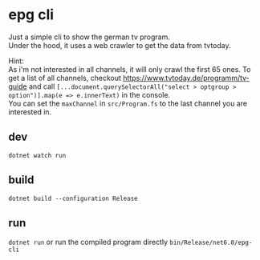 # epg cli

Just a simple cli to show the german tv program.  
Under the hood, it uses a web crawler to get the data from tvtoday.  
  
Hint:  
As i'm not interested in all channels, it will only crawl the first 65 ones.
To get a list of all channels, checkout https://www.tvtoday.de/programm/tv-guide and call `[...document.querySelectorAll("select > optgroup > option")].map(e => e.innerText)` in the console.  
You can set the `maxChannel` in `src/Program.fs` to the last channel you are interested in. 

## dev
`dotnet watch run`

## build
`dotnet build --configuration Release`

## run
`dotnet run` or run the compiled program directly `bin/Release/net6.0/epg-cli`
